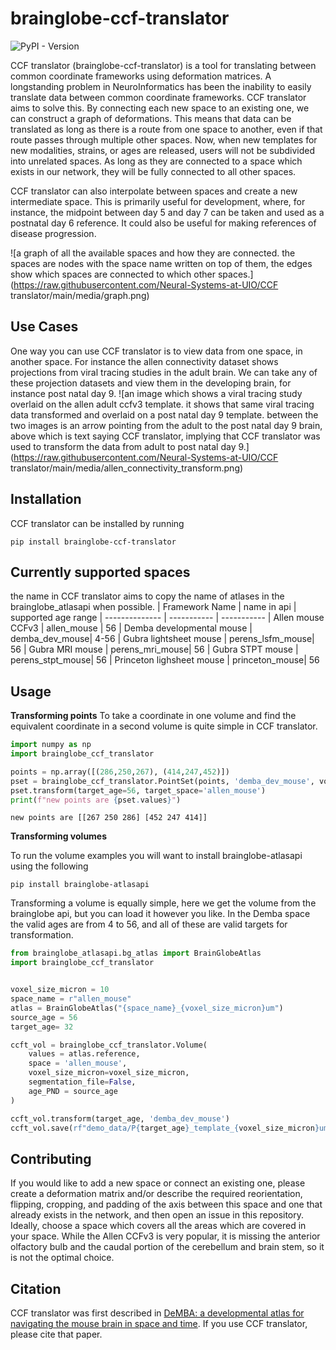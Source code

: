 # brainglobe-ccf-translator
![PyPI - Version](https://img.shields.io/pypi/v/CCF-translator)

CCF translator (brainglobe-ccf-translator) is a tool for translating between common coordinate frameworks using deformation matrices. 
A longstanding problem in NeuroInformatics has been the inability to easily translate data between common coordinate frameworks. CCF translator aims to solve this. By connecting each new space to an existing one, we can construct a graph of deformations. This means that data can be translated as long as there is a route from one space to another, even if that route passes through multiple other spaces. Now, when new templates for new modalities, strains, or ages are released, users will not be subdivided into unrelated spaces. As long as they are connected to a space which exists in our network, they will be fully connected to all other spaces.  

CCF translator can also interpolate between spaces and create a new intermediate space. This is primarily useful for development, where, for instance, the midpoint between day 5 and day 7 can be taken and used as a postnatal day 6 reference. It could also be useful for making references of disease progression.  

![a graph of all the available spaces and how they are connected. the spaces are nodes with the space name written on top of them, the edges show which spaces are connected to which other spaces.](https://raw.githubusercontent.com/Neural-Systems-at-UIO/CCF translator/main/media/graph.png)
## Use Cases
One way you can use CCF translator is to view data from one space, in another space. For instance the allen connectivity dataset shows projections from viral tracing studies in the adult brain. We can take any of these projection datasets and view them in the developing brain, for instance post natal day 9.
![an image which shows a viral tracing study overlaid on the allen adult ccfv3 template. it shows that same viral tracing data transformed and overlaid on a post natal day 9 template. between the two images is an arrow pointing from the adult to the post natal day 9 brain, above which is text saying CCF translator, implying that CCF translator was used to transform the data from adult to post natal day 9.](https://raw.githubusercontent.com/Neural-Systems-at-UIO/CCF translator/main/media/allen_connectivity_transform.png)
## Installation
CCF translator can be installed by running 
```
pip install brainglobe-ccf-translator
```
## Currently supported spaces
the name in CCF translator aims to copy the name of atlases in the brainglobe_atlasapi when possible. 
| Framework Name | name in api | supported age range
| -------------- | ----------- | ----------- 
| Allen mouse CCFv3 | allen_mouse | 56
| Demba developmental mouse | demba_dev_mouse| 4-56
| Gubra lightsheet mouse | perens_lsfm_mouse| 56
| Gubra MRI mouse | perens_mri_mouse| 56
| Gubra STPT mouse | perens_stpt_mouse| 56
| Princeton lighsheet mouse | princeton_mouse| 56
## Usage
**Transforming points**
To take a coordinate in one volume and find the equivalent coordinate in a second volume is quite simple in CCF translator. 
```python
import numpy as np
import brainglobe_ccf_translator

points = np.array([(286,250,267), (414,247,452)])
pset = brainglobe_ccf_translator.PointSet(points, 'demba_dev_mouse', voxel_size_micron=20, age_PND=56)
pset.transform(target_age=56, target_space='allen_mouse')
print(f"new points are {pset.values}")

```
```
new points are [[267 250 286] [452 247 414]]
 ```
**Transforming volumes**

To run the volume examples you will want to install brainglobe-atlasapi using the following
```
pip install brainglobe-atlasapi
```

Transforming a volume is equally simple, here we get the volume from the brainglobe api, but you can load it however you like. In the Demba space the valid ages are from 4 to 56, and all of these are valid targets for transformation. 
```python
from brainglobe_atlasapi.bg_atlas import BrainGlobeAtlas
import brainglobe_ccf_translator


voxel_size_micron = 10
space_name = r"allen_mouse"
atlas = BrainGlobeAtlas("{space_name}_{voxel_size_micron}um")
source_age = 56
target_age= 32

ccft_vol = brainglobe_ccf_translator.Volume(
    values = atlas.reference,
    space = 'allen_mouse',
    voxel_size_micron=voxel_size_micron,
    segmentation_file=False,
    age_PND = source_age
)

ccft_vol.transform(target_age, 'demba_dev_mouse')
ccft_vol.save(rf"demo_data/P{target_age}_template_{voxel_size_micron}um.nii.gz")
```
## Contributing
If you would like to add a new space or connect an existing one, please create a deformation matrix and/or describe the required reorientation, flipping, cropping, and padding of the axis between this space and one that already exists in the network, and then open an issue in this repository.  Ideally, choose a space which covers all the areas which are covered in your space. While the Allen CCFv3 is very popular, it is missing the anterior olfactory bulb and the caudal portion of the cerebellum and brain stem, so it is not the optimal choice. 

## Citation
CCF translator was first described in [DeMBA: a developmental atlas for navigating the mouse brain in space and time](https://www.biorxiv.org/content/10.1101/2024.06.14.598876v1). If you use CCF translator, please cite that paper.

